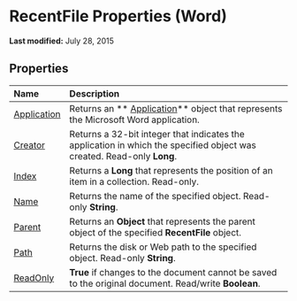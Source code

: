 
# RecentFile Properties (Word)

 **Last modified:** July 28, 2015


## Properties



|**Name**|**Description**|
|:-----|:-----|
| [Application](8a349ae6-64bd-363c-ebb8-70341f8ec579.md)|Returns an  ** [Application](d1cf6f8f-4e88-bf01-93b4-90a83f79cb44.md)** object that represents the Microsoft Word application.|
| [Creator](7e236d71-f591-cedd-d371-2e8ffb1e1070.md)|Returns a 32-bit integer that indicates the application in which the specified object was created. Read-only  **Long**.|
| [Index](2c98010d-1d86-8362-17d6-8a14092075ef.md)|Returns a  **Long** that represents the position of an item in a collection. Read-only.|
| [Name](249f548d-cf96-6cdc-39e6-2ff024212566.md)|Returns the name of the specified object. Read-only  **String**.|
| [Parent](65eda12c-14c0-0531-7979-0c11d6a7d4d8.md)|Returns an  **Object** that represents the parent object of the specified **RecentFile** object.|
| [Path](5fa6c504-0168-ea5b-8455-bb617a3ee236.md)|Returns the disk or Web path to the specified object. Read-only  **String**.|
| [ReadOnly](69c413bb-9758-06f8-05f1-318ec320fa82.md)| **True** if changes to the document cannot be saved to the original document. Read/write **Boolean**.|
